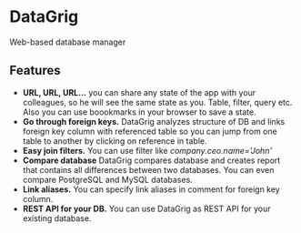 # DataGrig
Web-based database manager

## Features
* **URL, URL, URL...** you can share any state of the app with your colleagues, so he will see the same state as you. Table, filter, query etc. Also you can use boookmarks in your browser to save a state.
* **Go through foreign keys.** DataGrig analyzes structure of DB and links foreign key column with referenced table so you can jump from one table to another by clicking on reference in table.
* **Easy join filters.** You can use filter like *company.ceo.name='John'*
* **Compare database** DataGrig compares database and creates report that contains all differences between two databases. You can even compare PostgreSQL and MySQL databases.
* **Link aliases.** You can specify link aliases in comment for foreign key column.
* **REST API for your DB.** You can use DataGrig as REST API for your existing database.
